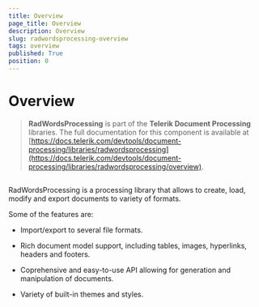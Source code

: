 ```yaml
---
title: Overview
page_title: Overview
description: Overview
slug: radwordsprocessing-overview
tags: overview
published: True
position: 0
---
```


# Overview

>**RadWordsProcessing** is part of the **Telerik Document Processing** libraries. The full documentation for this component is available at [https://docs.telerik.com/devtools/document-processing/libraries/radwordsprocessing](https://docs.telerik.com/devtools/document-processing/libraries/radwordsprocessing/overview).
      

## 

RadWordsProcessing is a processing library that allows to create, load, modify and export documents to variety of formats.


Some of the features are:
        

* Import/export to several file formats.
            

* Rich document model support, including tables, images, hyperlinks, headers and footers.
            

* Coprehensive and easy-to-use API allowing for generation and manipulation of documents.
            

* Variety of built-in themes and styles.
            

